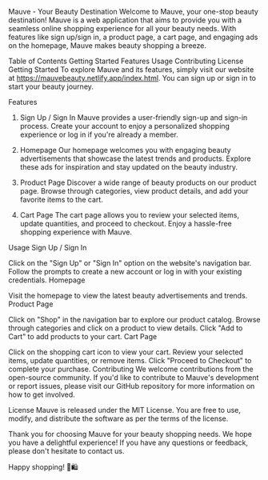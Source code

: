 Mauve - Your Beauty Destination
Welcome to Mauve, your one-stop beauty destination! Mauve is a web application that aims to provide you with a seamless online shopping experience for all your beauty needs. With features like sign up/sign in, a product page, a cart page, and engaging ads on the homepage, Mauve makes beauty shopping a breeze.

Table of Contents
Getting Started
Features
Usage
Contributing
License
Getting Started
To explore Mauve and its features, simply visit our website at https://mauvebeauty.netlify.app/index.html. You can sign up or sign in to start your beauty journey.

Features
1. Sign Up / Sign In
Mauve provides a user-friendly sign-up and sign-in process. Create your account to enjoy a personalized shopping experience or log in if you're already a member.

2. Homepage
Our homepage welcomes you with engaging beauty advertisements that showcase the latest trends and products. Explore these ads for inspiration and stay updated on the beauty industry.

3. Product Page
Discover a wide range of beauty products on our product page. Browse through categories, view product details, and add your favorite items to the cart.

4. Cart Page
The cart page allows you to review your selected items, update quantities, and proceed to checkout. Enjoy a hassle-free shopping experience with Mauve.

Usage
Sign Up / Sign In

Click on the "Sign Up" or "Sign In" option on the website's navigation bar.
Follow the prompts to create a new account or log in with your existing credentials.
Homepage

Visit the homepage to view the latest beauty advertisements and trends.
Product Page

Click on "Shop" in the navigation bar to explore our product catalog.
Browse through categories and click on a product to view details.
Click "Add to Cart" to add products to your cart.
Cart Page

Click on the shopping cart icon to view your cart.
Review your selected items, update quantities, or remove items.
Click "Proceed to Checkout" to complete your purchase.
Contributing
We welcome contributions from the open-source community. If you'd like to contribute to Mauve's development or report issues, please visit our GitHub repository for more information on how to get involved.

License
Mauve is released under the MIT License. You are free to use, modify, and distribute the software as per the terms of the license.

Thank you for choosing Mauve for your beauty shopping needs. We hope you have a delightful experience! If you have any questions or feedback, please don't hesitate to contact us.

Happy shopping! 💄🛍️
